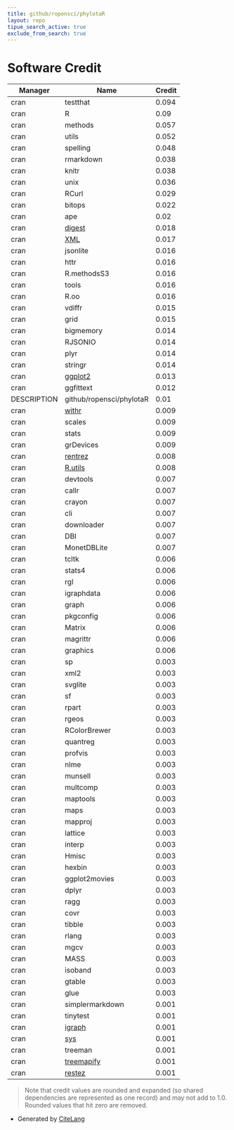 ```yaml
---
title: github/ropensci/phylotaR
layout: repo
tipue_search_active: true
exclude_from_search: true
---
```

# Software Credit

|Manager|Name|Credit|
|-------|----|------|
|cran|testthat|0.094|
|cran|R|0.09|
|cran|methods|0.057|
|cran|utils|0.052|
|cran|spelling|0.048|
|cran|rmarkdown|0.038|
|cran|knitr|0.038|
|cran|unix|0.036|
|cran|RCurl|0.029|
|cran|bitops|0.022|
|cran|ape|0.02|
|cran|[digest](https://github.com/eddelbuettel/digest)|0.018|
|cran|[XML](http://www.omegahat.net/RSXML/)|0.017|
|cran|jsonlite|0.016|
|cran|httr|0.016|
|cran|R.methodsS3|0.016|
|cran|tools|0.016|
|cran|R.oo|0.016|
|cran|vdiffr|0.015|
|cran|grid|0.015|
|cran|bigmemory|0.014|
|cran|RJSONIO|0.014|
|cran|plyr|0.014|
|cran|stringr|0.014|
|cran|[ggplot2](https://ggplot2.tidyverse.org)|0.013|
|cran|ggfittext|0.012|
|DESCRIPTION|github/ropensci/phylotaR|0.01|
|cran|[withr](https://withr.r-lib.org)|0.009|
|cran|scales|0.009|
|cran|stats|0.009|
|cran|grDevices|0.009|
|cran|[rentrez](http://github.com/ropensci/rentrez)|0.008|
|cran|[R.utils](https://github.com/HenrikBengtsson/R.utils)|0.008|
|cran|devtools|0.007|
|cran|callr|0.007|
|cran|crayon|0.007|
|cran|cli|0.007|
|cran|downloader|0.007|
|cran|DBI|0.007|
|cran|MonetDBLite|0.007|
|cran|tcltk|0.006|
|cran|stats4|0.006|
|cran|rgl|0.006|
|cran|igraphdata|0.006|
|cran|graph|0.006|
|cran|pkgconfig|0.006|
|cran|Matrix|0.006|
|cran|magrittr|0.006|
|cran|graphics|0.006|
|cran|sp|0.003|
|cran|xml2|0.003|
|cran|svglite|0.003|
|cran|sf|0.003|
|cran|rpart|0.003|
|cran|rgeos|0.003|
|cran|RColorBrewer|0.003|
|cran|quantreg|0.003|
|cran|profvis|0.003|
|cran|nlme|0.003|
|cran|munsell|0.003|
|cran|multcomp|0.003|
|cran|maptools|0.003|
|cran|maps|0.003|
|cran|mapproj|0.003|
|cran|lattice|0.003|
|cran|interp|0.003|
|cran|Hmisc|0.003|
|cran|hexbin|0.003|
|cran|ggplot2movies|0.003|
|cran|dplyr|0.003|
|cran|ragg|0.003|
|cran|covr|0.003|
|cran|tibble|0.003|
|cran|rlang|0.003|
|cran|mgcv|0.003|
|cran|MASS|0.003|
|cran|isoband|0.003|
|cran|gtable|0.003|
|cran|glue|0.003|
|cran|simplermarkdown|0.001|
|cran|tinytest|0.001|
|cran|[igraph](https://igraph.org)|0.001|
|cran|[sys](https://github.com/jeroen/sys)|0.001|
|cran|treeman|0.001|
|cran|[treemapify](https://wilkox.org/treemapify/)|0.001|
|cran|[restez](https://github.com/ropensci/restez#readme)|0.001|


> Note that credit values are rounded and expanded (so shared dependencies are represented as one record) and may not add to 1.0. Rounded values that hit zero are removed.


- Generated by [CiteLang](https://github.com/vsoch/citelang)
